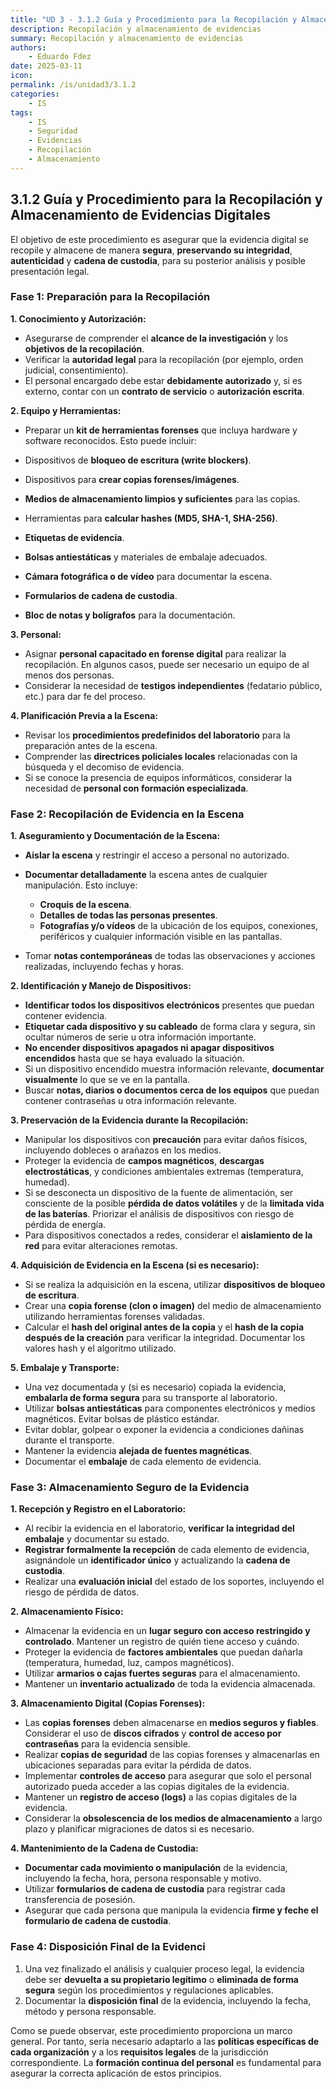 ```yaml
---
title: "UD 3 - 3.1.2 Guía y Procedimiento para la Recopilación y Almacenamiento de Evidencias Digitales"
description: Recopilación y almacenamiento de evidencias
summary: Recopilación y almacenamiento de evidencias
authors:
    - Eduardo Fdez
date: 2025-03-11
icon: 
permalink: /is/unidad3/3.1.2
categories:
    - IS
tags:
    - IS
    - Seguridad
    - Evidencias
    - Recopilación
    - Almacenamiento
---
```


##  3.1.2 Guía y Procedimiento para la Recopilación y Almacenamiento de Evidencias Digitales

El objetivo de este procedimiento es asegurar que la evidencia digital se recopile y almacene de manera **segura**, **preservando su integridad**, **autenticidad** y **cadena de custodia**, para su posterior análisis y posible presentación legal.

### Fase 1: Preparación para la Recopilación

**1.  Conocimiento y Autorización:**    

* Asegurarse de comprender el **alcance de la investigación** y los **objetivos de la recopilación**.
* Verificar la **autoridad legal** para la recopilación (por ejemplo, orden judicial, consentimiento).
* El personal encargado debe estar **debidamente autorizado** y, si es externo, contar con un **contrato de servicio** o **autorización escrita**.

**2.  Equipo y Herramientas:**     

* Preparar un **kit de herramientas forenses** que incluya hardware y software reconocidos. Esto puede incluir:    

* Dispositivos de **bloqueo de escritura (write blockers)**.
* Dispositivos para **crear copias forenses/imágenes**.
* **Medios de almacenamiento limpios y suficientes** para las copias.
* Herramientas para **calcular hashes (MD5, SHA-1, SHA-256)**.
* **Etiquetas de evidencia**.
* **Bolsas antiestáticas** y materiales de embalaje adecuados.
* **Cámara fotográfica o de vídeo** para documentar la escena.
* **Formularios de cadena de custodia**.
* **Bloc de notas y bolígrafos** para la documentación.

**3.  Personal:**    

* Asignar **personal capacitado en forense digital** para realizar la recopilación. En algunos casos, puede ser necesario un equipo de al menos dos personas.
* Considerar la necesidad de **testigos independientes** (fedatario público, etc.) para dar fe del proceso.

**4.  Planificación Previa a la Escena:**      

* Revisar los **procedimientos predefinidos del laboratorio** para la preparación antes de la escena.   
* Comprender las **directrices policiales locales** relacionadas con la búsqueda y el decomiso de evidencia.
* Si se conoce la presencia de equipos informáticos, considerar la necesidad de **personal con formación especializada**.

### Fase 2: Recopilación de Evidencia en la Escena

**1.  Aseguramiento y Documentación de la Escena:**    

* **Aislar la escena** y restringir el acceso a personal no autorizado.    
* **Documentar detalladamente** la escena antes de cualquier manipulación. Esto incluye:    

   * **Croquis de la escena**.
   * **Detalles de todas las personas presentes**.    
   * **Fotografías y/o vídeos** de la ubicación de los equipos, conexiones, periféricos y cualquier información visible en las pantallas.   

* Tomar **notas contemporáneas** de todas las observaciones y acciones realizadas, incluyendo fechas y horas.

**2.  Identificación y Manejo de Dispositivos:**

* **Identificar todos los dispositivos electrónicos** presentes que puedan contener evidencia.
* **Etiquetar cada dispositivo y su cableado** de forma clara y segura, sin ocultar números de serie u otra información importante.
* **No encender dispositivos apagados ni apagar dispositivos encendidos** hasta que se haya evaluado la situación.
* Si un dispositivo encendido muestra información relevante, **documentar visualmente** lo que se ve en la pantalla.
* Buscar **notas, diarios o documentos cerca de los equipos** que puedan contener contraseñas u otra información relevante.

**3.  Preservación de la Evidencia durante la Recopilación:**    

* Manipular los dispositivos con **precaución** para evitar daños físicos, incluyendo dobleces o arañazos en los medios.
* Proteger la evidencia de **campos magnéticos**, **descargas electrostáticas**, y condiciones ambientales extremas (temperatura, humedad).
* Si se desconecta un dispositivo de la fuente de alimentación, ser consciente de la posible **pérdida de datos volátiles** y de la **limitada vida de las baterías**. Priorizar el análisis de dispositivos con riesgo de pérdida de energía.
* Para dispositivos conectados a redes, considerar el **aislamiento de la red** para evitar alteraciones remotas.

**4.  Adquisición de Evidencia en la Escena (si es necesario):**

* Si se realiza la adquisición en la escena, utilizar **dispositivos de bloqueo de escritura**.
* Crear una **copia forense (clon o imagen)** del medio de almacenamiento utilizando herramientas forenses validadas.
* Calcular el **hash del original antes de la copia** y el **hash de la copia después de la creación** para verificar la integridad. Documentar los valores hash y el algoritmo utilizado.

**5.  Embalaje y Transporte:**

* Una vez documentada y (si es necesario) copiada la evidencia, **embalarla de forma segura** para su transporte al laboratorio.
* Utilizar **bolsas antiestáticas** para componentes electrónicos y medios magnéticos. Evitar bolsas de plástico estándar.
* Evitar doblar, golpear o exponer la evidencia a condiciones dañinas durante el transporte.
* Mantener la evidencia **alejada de fuentes magnéticas**.
* Documentar el **embalaje** de cada elemento de evidencia.

### Fase 3: Almacenamiento Seguro de la Evidencia

**1.  Recepción y Registro en el Laboratorio:**

* Al recibir la evidencia en el laboratorio, **verificar la integridad del embalaje** y documentar su estado.
* **Registrar formalmente la recepción** de cada elemento de evidencia, asignándole un **identificador único** y actualizando la **cadena de custodia**.
* Realizar una **evaluación inicial** del estado de los soportes, incluyendo el riesgo de pérdida de datos.

**2.  Almacenamiento Físico:**

* Almacenar la evidencia en un **lugar seguro con acceso restringido y controlado**. Mantener un registro de quién tiene acceso y cuándo.
* Proteger la evidencia de **factores ambientales** que puedan dañarla (temperatura, humedad, luz, campos magnéticos).
* Utilizar **armarios o cajas fuertes seguras** para el almacenamiento.
* Mantener un **inventario actualizado** de toda la evidencia almacenada.

**3.  Almacenamiento Digital (Copias Forenses):**

* Las **copias forenses** deben almacenarse en **medios seguros y fiables**. Considerar el uso de **discos cifrados** y **control de acceso por contraseñas** para la evidencia sensible.
* Realizar **copias de seguridad** de las copias forenses y almacenarlas en ubicaciones separadas para evitar la pérdida de datos.
* Implementar **controles de acceso** para asegurar que solo el personal autorizado pueda acceder a las copias digitales de la evidencia.
* Mantener un **registro de acceso (logs)** a las copias digitales de la evidencia.
* Considerar la **obsolescencia de los medios de almacenamiento** a largo plazo y planificar migraciones de datos si es necesario.

**4.  Mantenimiento de la Cadena de Custodia:**

* **Documentar cada movimiento o manipulación** de la evidencia, incluyendo la fecha, hora, persona responsable y motivo.
* Utilizar **formularios de cadena de custodia** para registrar cada transferencia de posesión.
* Asegurar que cada persona que manipula la evidencia **firme y feche el formulario de cadena de custodia**.

### Fase 4: Disposición Final de la Evidenci

1. Una vez finalizado el análisis y cualquier proceso legal, la evidencia debe ser **devuelta a su propietario legítimo** o **eliminada de forma segura** según los procedimientos y regulaciones aplicables.
2. Documentar la **disposición final** de la evidencia, incluyendo la fecha, método y persona responsable.

Como se puede observar, este procedimiento proporciona un marco general. Por tanto, sería necesario adaptarlo a las **políticas específicas de cada organización** y a los **requisitos legales** de la jurisdicción correspondiente. La **formación continua del personal** es fundamental para asegurar la correcta aplicación de estos principios.